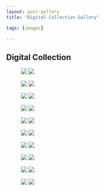 ```yaml
---
layout: post-gallery
title: "Digital Collection Gallery"

tags: [images]

---
```


<h2>Digital Collection</h2>
<figure class="half">
	<a class="image-popup" href="/assets/img/gallery/Digital_9420.jpg"><img src="/assets/img/gallery/Digital_9420.jpg"></a>
	<a class="image-popup" href="/assets/img/gallery/Digital_9454.jpg"><img src="/assets/img/gallery/Digital_9454.jpg"></a>
</figure>
<figure class="half">
	<a class="image-popup" href="/assets/img/gallery/Digital_9475.jpg"><img src="/assets/img/gallery/Digital_9475.jpg"></a>
	<a class="image-popup" href="/assets/img/gallery/Digital_9446.jpg"><img src="/assets/img/gallery/Digital_9446.jpg"></a>
</figure>
<figure class="half">
	<a class="image-popup" href="/assets/img/gallery/Digital_9449.jpg"><img src="/assets/img/gallery/Digital_9449.jpg"></a>
	<a class="image-popup" href="/assets/img/gallery/Digital_9452.jpg"><img src="/assets/img/gallery/Digital_9452.jpg"></a>
</figure>
<figure class="half">
	<a class="image-popup" href="/assets/img/gallery/Digital_9425.jpg"><img src="/assets/img/gallery/Digital_9425.jpg"></a>
	<a class="image-popup" href="/assets/img/gallery/Digital_9455.jpg"><img src="/assets/img/gallery/Digital_9455.jpg"></a>
</figure>
<figure class="half">
	<a class="image-popup" href="/assets/img/gallery/Digital_9467.jpg"><img src="/assets/img/gallery/Digital_9467.jpg"></a>
	<a class="image-popup" href="/assets/img/gallery/Digital_9469.jpg"><img src="/assets/img/gallery/Digital_9469.jpg"></a>
</figure>
<figure class="half">
	<a class="image-popup" href="/assets/img/gallery/Digital_9472.jpg"><img src="/assets/img/gallery/Digital_9472.jpg"></a>
	<a class="image-popup" href="/assets/img/gallery/Digital_9473.jpg"><img src="/assets/img/gallery/Digital_9473.jpg"></a>
</figure>
<figure class="half">
	<a class="image-popup" href="/assets/img/gallery/Digital_9437.jpg"><img src="/assets/img/gallery/Digital_9437.jpg"></a>
	<a class="image-popup" href="/assets/img/gallery/Digital_9482.jpg"><img src="/assets/img/gallery/Digital_9482.jpg"></a>
</figure>
<figure class="half">
	<a class="image-popup" href="/assets/img/gallery/Digital_9485.jpg"><img src="/assets/img/gallery/Digital_9485.jpg"></a>
	<a class="image-popup" href="/assets/img/gallery/Digital_9487.jpg"><img src="/assets/img/gallery/Digital_9487.jpg"></a>
</figure>
<figure class="half">
	<a class="image-popup" href="/assets/img/gallery/Digital_9489.jpg"><img src="/assets/img/gallery/Digital_9489.jpg"></a>
	<a class="image-popup" href="/assets/img/gallery/Digital_9496.jpg"><img src="/assets/img/gallery/Digital_9496.jpg"></a>
</figure>
<figure class="half">
	<a class="image-popup" href="/assets/img/gallery/Digital_9458.jpg"><img src="/assets/img/gallery/Digital_9458.jpg"></a>
	<a class="image-popup" href="/assets/img/gallery/Digital_9458.jpg"><img src="/assets/img/gallery/Digital_9459.jpg"></a>
</figure>
